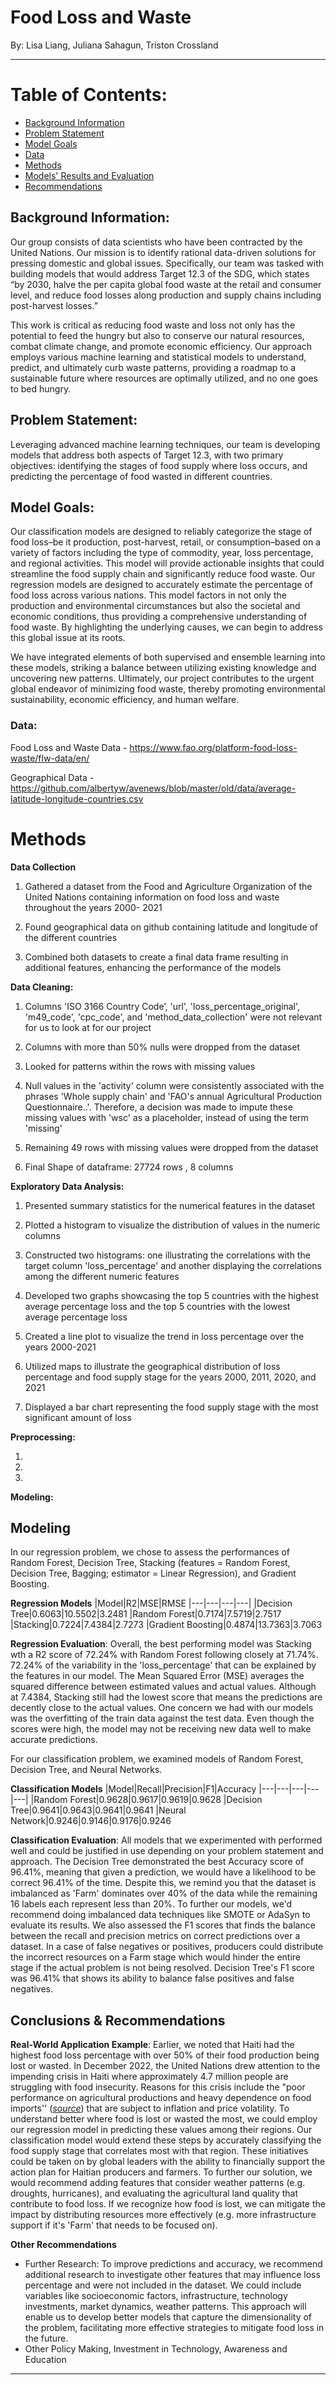 # Food Loss and Waste 
By: Lisa Liang, Juliana Sahagun, Triston Crossland

---
# Table of Contents:

<!--ts-->
   * [Background Information](#background-information)
   * [Problem Statement](#problem-statement)
   * [Model Goals](#model-goals)
   * [Data](#data)
   * [Methods](#methods)
   * [Models' Results and Evaluation](#models-results-and-evaluation)
   * [Recommendations](#recommendations)
   


## Background Information:
Our group consists of data scientists who have been contracted  by the United Nations. Our mission is to identify rational data-driven solutions for pressing domestic and global issues. Specifically, our team was tasked with building models that would address Target 12.3 of the SDG, which states “by 2030, halve the per capita global food waste at the retail and consumer level, and reduce food losses along production and supply chains including post-harvest losses.”

This work is critical as reducing food waste and loss not only has the potential to feed the hungry but also to conserve our natural resources, combat climate change, and promote economic efficiency. Our approach employs various machine learning and statistical models to understand, predict, and ultimately curb waste patterns, providing a roadmap to a sustainable future where resources are optimally utilized, and no one goes to bed hungry.

## Problem Statement:
Leveraging advanced machine learning techniques, our team is developing models that address both aspects of Target 12.3, with two primary objectives: identifying the stages of food supply where loss occurs, and predicting the percentage of food wasted in different countries.

## Model Goals:

Our classification models are designed to reliably categorize the stage of food loss–be it production, post-harvest, retail, or consumption–based on a variety of factors including the type of commodity, year, loss percentage, and regional activities. This model will provide actionable insights that could streamline the food supply chain and significantly reduce food waste.
Our regression models are designed to accurately estimate the percentage of food loss across various nations. This model factors in not only the production and environmental circumstances but also the societal and economic conditions, thus providing a comprehensive understanding of food waste. By highlighting the underlying causes, we can begin to address this global issue at its roots.

We have integrated elements of both supervised and ensemble learning into these models, striking a balance between utilizing existing knowledge and uncovering new patterns. Ultimately, our project contributes to the urgent global endeavor of minimizing food waste, thereby promoting environmental sustainability, economic efficiency, and human welfare. 


### Data:

Food Loss and Waste Data - https://www.fao.org/platform-food-loss-waste/flw-data/en/

Geographical Data - https://github.com/albertyw/avenews/blob/master/old/data/average-latitude-longitude-countries.csv

# Methods

**Data Collection**

1. Gathered a dataset from the Food and Agriculture Organization of the United Nations containing information on food loss and waste throughout the years 2000- 2021

2. Found geographical data on github containing latitude and longitude of the different countries

3. Combined both datasets to create a final data frame resulting in  additional features, enhancing the performance of the models

**Data Cleaning:**

1. Columns  'ISO 3166 Country Code’, 'url', 'loss_percentage_original', 'm49_code', 'cpc_code', and 'method_data_collection' were not relevant for us to look at for our project 

2. Columns with more than 50% nulls were dropped from the dataset

3. Looked for patterns within the rows with missing values

4. Null values in the 'activity' column were consistently associated with the phrases 'Whole supply chain' and 'FAO's annual Agricultural Production Questionnaire..'. Therefore, a decision was made to impute these missing values with 'wsc' as a placeholder, instead of using the term 'missing'

5. Remaining 49 rows with missing values were dropped from the dataset

6. Final Shape of dataframe: 27724 rows , 8 columns



**Exploratory Data Analysis:**

1. Presented summary statistics for the numerical features in the dataset

2. Plotted a histogram to visualize the distribution of values in the numeric columns

3. Constructed two histograms: one illustrating the correlations with the target column 'loss_percentage' and another displaying the correlations among the different numeric features

4. Developed two graphs showcasing the top 5 countries with the highest average percentage loss and the top 5 countries with the lowest average percentage loss

5. Created a line plot to visualize the trend in loss percentage over the years 2000-2021

6. Utilized maps to illustrate the geographical distribution of loss percentage and food supply stage for the years 2000, 2011, 2020, and 2021

7. Displayed a bar chart representing the food supply stage with the most significant amount of loss

**Preprocessing:**

1.
2.
3.


**Modeling:**
## Modeling

In our regression problem, we chose to assess the performances of Random Forest, Decision Tree, Stacking (features = Random Forest, Decision Tree, Bagging; estimator = Linear Regression), and Gradient Boosting.

**Regression Models**
|Model|R2|MSE|RMSE
|---|---|---|---|
|Decision Tree|0.6063|10.5502|3.2481
|Random Forest|0.7174|7.5719|2.7517
|Stacking|0.7224|7.4384|2.7273
|Gradient Boosting|0.4874|13.7363|3.7063

**Regression Evaluation**: Overall, the best performing model was Stacking wth a R2 score of 72.24% with Random Forest following closely at 71.74%. 72.24% of the variability in the 'loss_percentage' that can be explained by the features in our model. The Mean Squared Error (MSE) averages the squared difference between estimated values and actual values. Although at 7.4384, Stacking still had the lowest score that means the predictions are decently close to the actual values. One concern we had with our models was the overfitting of the train data against the test data. Even though the scores were high, the model may not be receiving new data well to make accurate predictions. 

For our classification problem, we examined models of Random Forest, Decision Tree, and Neural Networks.

**Classification Models**
|Model|Recall|Precision|F1|Accuracy
|---|---|---|---|---|
|Random Forest|0.9628|0.9617|0.9619|0.9628
|Decision Tree|0.9641|0.9643|0.9641|0.9641
|Neural Network|0.9246|0.9146|0.9176|0.9246

**Classification Evaluation**: All models that we experimented with performed well and could be justified in use depending on your problem statement and approach. The Decision Tree demonstrated the best Accuracy score of 96.41%, meaning that given a prediction, we would have a likelihood to be correct 96.41% of the time. Despite this, we remind you that the dataset is imbalanced as 'Farm' dominates over 40% of the data while the remaining 16 labels each represent less than 20%. To further our models, we'd recommend doing imbalanced data techniques like SMOTE or AdaSyn to evaluate its results. We also assessed the F1 scores that finds the balance between the recall and precision metrics on correct predictions over a dataset. In a case of false negatives or positives, producers could distribute the incorrect resources on a Farm stage which would hinder the entire stage if the actual problem is not being resolved. Decision Tree's F1 score was 96.41% that shows its ability to balance false positives and false negatives.

## Conclusions & Recommendations
**Real-World Application Example**: Earlier, we noted that Haiti had the highest food loss percentage with over 50% of their food production being lost or wasted. In December 2022, the United Nations drew attention to the impending crisis in Haiti where approximately 4.7 million people are struggling with food insecurity. Reasons for this crisis include the "poor performance on agricultural productions and heavy dependence on food imports'' ([*source*](https://news.un.org/en/story/2022/12/1131572)) that are subject to inflation and price volatility. To understand better where food is lost or wasted the most, we could employ our regression model in predicting these values among their regions. Our classification model would extend these steps by accurately classifying the food supply stage that correlates most with that region. These initiatives could be taken on by global leaders with the ability to financially support the action plan for Haitian producers and farmers. To further our solution, we would recommend adding features that consider weather patterns (e.g. droughts, hurricanes), and evaluating the agricultural land quality that contribute to food loss. If we recognize how food is lost, we can mitigate the impact by distributing resources more effectively (e.g. more infrastructure support if it's 'Farm' that needs to be focused on).  

**Other Recommendations**
* Further Research: To improve predictions and accuracy, we recommend additional research to investigate other features that may influence loss percentage and were not included in the dataset. We could include variables like socioeconomic factors, infrastructure, technology investments, market dynamics, weather patterns. This approach will enable us to develop better models that capture the dimensionality of the problem, facilitating more effective strategies to mitigate food loss in the future.
* Other Policy Making, Investment in Technology, Awareness and Education


----
